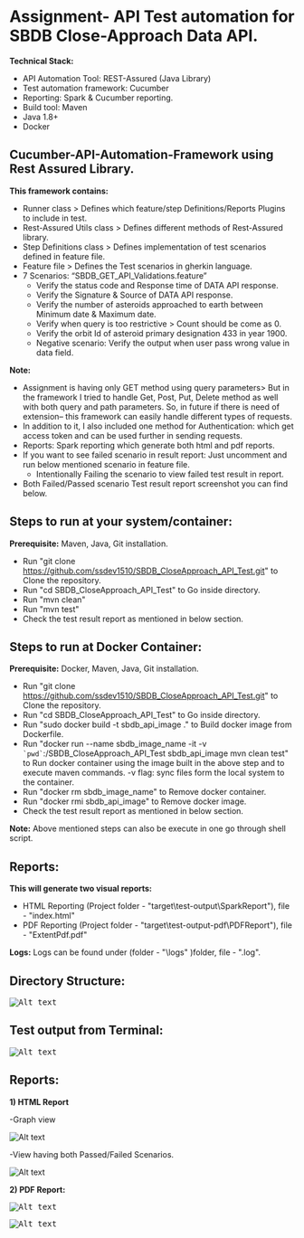 # **Assignment- API Test automation for SBDB Close-Approach Data API.**

**Technical Stack:**

- API Automation Tool: REST-Assured (Java Library)
- Test automation framework: Cucumber
- Reporting: Spark & Cucumber reporting.
- Build tool: Maven
- Java 1.8+
- Docker
## Cucumber-API-Automation-Framework using Rest Assured Library.
  **This framework contains:**
- Runner class > Defines which feature/step Definitions/Reports Plugins to include in test.
- Rest-Assured Utils class > Defines different methods of Rest-Assured library.
- Step Definitions class > Defines implementation of test scenarios defined in feature file.
- Feature file > Defines the Test scenarios in gherkin language.
- 7 Scenarios: “SBDB\_GET\_API\_Validations.feature”
  - Verify the status code and Response time of DATA API response.
  - Verify the Signature & Source of DATA API response.
  - Verify the number of asteroids approached to earth between Minimum date & Maximum date.
  - Verify when query is too restrictive > Count should be come as 0.
  - Verify the orbit Id of asteroid primary designation 433 in year 1900.
  - Negative scenario: Verify the output when user pass wrong value in data field.

**Note:**

- Assignment is having only GET method using query parameters> But in the framework I tried to handle Get, Post, Put, Delete method as well with both query and path parameters. So, in future if there is need of extension– this framework can easily handle different types of requests.
- In addition to it, I also included one method for Authentication: which get access token and can be used further in sending requests. 
- Reports: Spark reporting which generate both html and pdf reports.
- If you want to see failed scenario in result report: Just uncomment and run below mentioned scenario in feature file.
  - Intentionally Failing the scenario to view failed test result in report.
- Both Failed/Passed scenario Test result report screenshot you can find below.

## **Steps to run at your system/container:**
**Prerequisite:** Maven, Java, Git installation.

- Run "git clone https://github.com/ssdev1510/SBDB_CloseApproach_API_Test.git" to Clone the repository.
- Run "cd SBDB_CloseApproach_API_Test" to Go inside directory.
- Run "mvn clean"
- Run "mvn test"
- Check the test result report as mentioned in below section.

## **Steps to run at Docker Container:**
**Prerequisite:** Docker, Maven, Java, Git installation.
- Run "git clone https://github.com/ssdev1510/SBDB_CloseApproach_API_Test.git" to Clone the repository.
- Run "cd SBDB_CloseApproach_API_Test" to Go inside directory.
- Run "sudo docker build -t sbdb_api_image ." to Build docker image from Dockerfile.
- Run "docker run --name sbdb_image_name -it -v `` `pwd` ``:/SBDB_CloseApproach_API_Test sbdb_api_image mvn clean test" to Run docker container using the image built in the above step and to execute maven commands. -v flag: sync files form the local system to the container.
- Run "docker rm sbdb_image_name" to Remove docker container.
- Run "docker rmi sbdb_api_image" to  Remove docker image.
- Check the test result report as mentioned in below section.

**Note:** Above mentioned steps can also be execute in one go through shell script.

## **Reports:** 
  **This will generate two visual reports:**
- HTML Reporting (Project folder - "target\test-output\SparkReport"), file - "index.html"
- PDF Reporting (Project folder - "target\test-output-pdf\PDFReport"), file - "ExtentPdf.pdf"

**Logs:** Logs can be found under (folder - "\logs" )folder, file - ".log".
## **Directory Structure:**
<kbd>![Alt text](/readmeImages/directory.png?raw=true)</kbd>

## **Test output from Terminal:**

<kbd>![Alt text](/readmeImages/buildSuccess.png?raw=true)</kbd>

## **Reports**:

**1) HTML Report**

-Graph view

![Alt text](/readmeImages/HtmlView.png?raw=true)

-View having both Passed/Failed Scenarios.

![Alt text](/readmeImages/testScenario.png?raw=true)

**2) PDF Report:**

<kbd>![Alt text](/readmeImages/pdfReport1.png?raw=true)</kbd>

<kbd>![Alt text](/readmeImages/pdfReport2.png?raw=true)</kbd>
